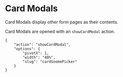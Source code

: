 # Card Modals

Card Modals display other form pages as their contents. 

Card Modals are opened with an `showCardModal` action.

```text
{
    "action": "showCardModal",
    "options": {
        "pivotX": 1,
        "width": "40%",
        "slug": "cardSoomePicker"
    }
}
```

